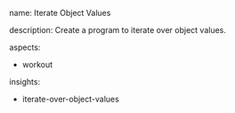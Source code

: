name: Iterate Object Values

description: Create a program to iterate over object values.

aspects:
  - workout

insights:
  - iterate-over-object-values